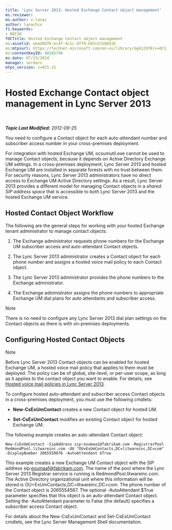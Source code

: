 ```yaml
---
title: 'Lync Server 2013: Hosted Exchange Contact object management'
ms.reviewer: 
ms.author: v-lanac
author: lanachin
f1.keywords:
- NOCSH
TOCTitle: Hosted Exchange Contact object management
ms:assetid: eead9d76-bc4f-4c1c-9779-683cb7a88410
ms:mtpsurl: https://technet.microsoft.com/en-us/library/Gg412978(v=OCS.15)
ms:contentKeyID: 48185748
ms.date: 07/23/2014
manager: serdars
mtps_version: v=OCS.15
---
```


<div data-xmlns="http://www.w3.org/1999/xhtml">

<div class="topic" data-xmlns="http://www.w3.org/1999/xhtml" data-msxsl="urn:schemas-microsoft-com:xslt" data-cs="https://msdn.microsoft.com/">

<div data-asp="https://msdn2.microsoft.com/asp">

# Hosted Exchange Contact object management in Lync Server 2013

</div>

<div id="mainSection">

<div id="mainBody">

<span> </span>

_**Topic Last Modified:** 2012-09-25_

You need to configure a Contact object for each auto-attendant number and subscriber access number in your cross-premises deployment.

For integration with hosted Exchange UM, ocsumutil.exe cannot be used to manage Contact objects, because it depends on Active Directory Exchange UM settings. In a cross-premises deployment, Lync Server 2013 and hosted Exchange UM are installed in separate forests with no trust between them. For security reasons, Lync Server 2013 administrators have no direct access to Exchange UM Active Directory settings. As a result, Lync Server 2013 provides a different model for managing Contact objects in a *shared SIP address space* that is accessible to both Lync Server 2013 and the hosted Exchange UM service.

<div>

## Hosted Contact Object Workflow

The following are the general steps for working with your hosted Exchange tenant administrator to manage contact objects:

1.  The Exchange administrator requests phone numbers for the Exchange UM subscriber access and auto-attendant Contact objects.

2.  The Lync Server 2013 administrator creates a Contact object for each phone number and assigns a hosted voice mail policy to each Contact object.

3.  The Lync Server 2013 administrator provides the phone numbers to the Exchange administrator.

4.  The Exchange administrator assigns the phone numbers to appropriate Exchange UM dial plans for auto attendants and subscriber access.

<div>


> [!NOTE]  
> There is no need to configure any Lync Server 2013 dial plan settings on the Contact objects as there is with on-premises deployments.



</div>

</div>

<div>

## Configuring Hosted Contact Objects

<div>


> [!NOTE]  
> Before Lync Server 2013 Contact objects can be enabled for hosted Exchange UM, a hosted voice mail policy that applies to them must be deployed. The policy can be of global, site-level, or per-user scope, as long as it applies to the contact object you want to enable. For details, see <A href="lync-server-2013-hosted-voice-mail-policies.md">Hosted voice mail policies in Lync Server 2013</A>.



</div>

To configure hosted auto-attendant and subscriber access Contact objects in a cross-premises deployment, you must use the following cmdlets:

  - **New-CsExUmContact** creates a new Contact object for hosted UM.

  - **Set-CsExUmContact** modifies an existing Contact object for hosted Exchange UM.

The following example creates an auto-attendant Contact object:

    New-CsExUmContact -SipAddress sip:exumaa1@fabrikam.com -RegistrarPool RedmondPool.litwareinc.com -OU "OU=ExUmContacts,DC=litwareinc,DC=com" -DisplayNumber 2065559876 -AutoAttendant $True

This example creates a new Exchange UM Contact object with the SIP address sip:exumaa1@fabrikam.com. The name of the pool where the Lync Server 2013 Registrar service is running is RedmondPool.litwareinc.com. The Active Directory organizational unit where this information will be stored is OU=ExUmContacts,DC=litwareinc,DC=com. The phone number of the Contact object is 2065554567. The optional -AutoAttendant $True parameter specifies that this object is an auto-attendant Contact object. Setting the -AutoAttendant parameter to False (the default) specifies a subscriber access Contact object.

For details about the New-CsExUmContact and Set-CsExUmContact cmdlets, see the Lync Server Management Shell documentation.

</div>

</div>

<span> </span>

</div>

</div>

</div>

